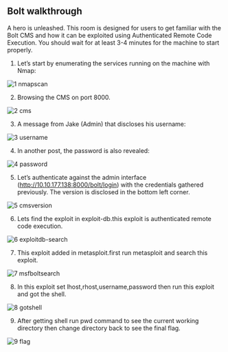 
## Bolt walkthrough

A hero is unleashed.
This room is designed for users to get familiar with the Bolt CMS and how it can be exploited using Authenticated Remote Code Execution. You should wait for at least 3-4 minutes for the machine to start properly.
1. Let’s start by enumerating the services running on the machine with Nmap:

![1 nmapscan](https://user-images.githubusercontent.com/71917246/130395056-a8f2c859-36b4-42d1-a6cf-21f7f301c6cf.png)

2. Browsing the CMS on port 8000.

![2 cms](https://user-images.githubusercontent.com/71917246/130395106-ea260891-daf5-48ae-b8d1-3b25fc4136c2.png)

3. A message from Jake (Admin) that discloses his username:

![3 username](https://user-images.githubusercontent.com/71917246/130395153-f2e5060a-1c8b-4941-8402-ce73ab2a29ee.png)

4. In another post, the password is also revealed:
 
![4  password](https://user-images.githubusercontent.com/71917246/130395222-df6d57e8-6560-43b6-9423-54fe3a4fae2b.png)

5. Let’s authenticate against the admin interface (http://10.10.177.138:8000/bolt/login) with the credentials gathered previously.
The version is disclosed in the bottom left corner.

![5 cmsversion](https://user-images.githubusercontent.com/71917246/130395287-396dad1c-09d5-4a9d-a990-ee31cbe0ccd6.png)

6. Lets find the exploit in exploit-db.this exploit is authenticated remote code execution.
 
![6 exploitdb-search](https://user-images.githubusercontent.com/71917246/130395355-84f2ffe0-f754-4670-b1b8-d1102dfcf5b2.png)

7. This exploit added in metasploit.first run metasploit and search this exploit.

![7 msfboltsearch](https://user-images.githubusercontent.com/71917246/130395408-1076dee4-883f-43e8-b536-292289103f58.png)

8. In this exploit set lhost,rhost,username,password then run this exploit and got the shell.
 
![8 gotshell](https://user-images.githubusercontent.com/71917246/130395453-bdc860e0-4dce-4132-a889-7914f8d95453.png)

9. After getting shell run pwd command to see the current working directory then change directory back to see the final flag.

![9 flag](https://user-images.githubusercontent.com/71917246/130395499-3a4e23da-3379-424a-ba16-d43cadb598e9.png)






